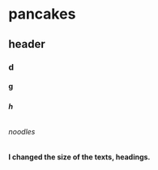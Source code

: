 # <h1> pancakes
## <h2> header
### <h3> d
#### <h4>  g
##### <h5> h
###### <h6> noodles
#### <h4> I changed the size of the texts, headings.
